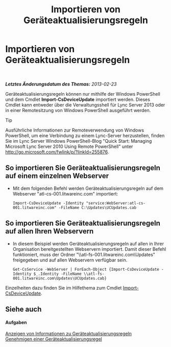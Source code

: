 ﻿---
title: Importieren von Geräteaktualisierungsregeln
TOCTitle: Importieren von Geräteaktualisierungsregeln
ms:assetid: 919e9c87-912b-4bc9-92e7-5998fc2e0bf0
ms:mtpsurl: https://technet.microsoft.com/de-de/library/JJ994056(v=OCS.15)
ms:contentKeyID: 52056404
ms.date: 05/19/2016
mtps_version: v=OCS.15
ms.translationtype: HT
---

# Importieren von Geräteaktualisierungsregeln

 

_**Letztes Änderungsdatum des Themas:** 2013-02-23_

Geräteaktualisierungsregeln können nur mithilfe der Windows PowerShell und dem Cmdlet **Import-CsDeviceUpdate** importiert werden. Dieses Cmdlet kann entweder über die Verwaltungsshell für Lync Server 2013 oder in einer Remotesitzung von Windows PowerShell ausgeführt werden.


> [!TIP]
> Ausführliche Informationen zur Remoteverwendung von Windows PowerShell, um eine Verbindung zu einem Lync-Server herzustellen, finden Sie im Lync Server&nbsp;Windows PowerShell-Blog "Quick Start: Managing Microsoft Lync Server 2010 Using Remote PowerShell" unter <A href="http://go.microsoft.com/fwlink/p/?linkid=255876">http://go.microsoft.com/fwlink/p/?linkId=255876</A>.




## So importieren Sie Geräteaktualisierungsregeln auf einem einzelnen Webserver

  - Mit dem folgenden Befehl werden Geräteaktualisierungsregeln auf dem Webserver "atl-cs-001.litwareinc.com" importiert:
    
        Import-CsDeviceUpdate -Identity "service:WebServer:atl-cs-001.litwareinc.com" -FileName C:\Updates\UCUpdates.cab

## So importieren Sie Geräteaktualisierungsregeln auf allen Ihren Webservern

  - In diesem Beispiel werden Geräteaktualisierungsregeln auf allen in Ihrer Organisation bereitgestellten Webservern importiert. Damit dieser Befehl funktioniert, muss der Ordner "\\\\atl-fs-001.litwareinc.com\\Updates" freigegeben und auf allen Webservern verfügbar sein.
    
        Get-CsService -WebServer | ForEach-Object {Import-CsDeviceUpdate -Identity $_.Identity -FileName \\atl-fs-001.litwareinc.com\Updates\UCUpdates.cab}

Einzelheiten dazu finden Sie im Hilfethema zum Cmdlet [Import-CsDeviceUpdate](https://docs.microsoft.com/en-us/powershell/module/skype/Import-CsDeviceUpdate).

## Siehe auch

#### Aufgaben

[Anzeigen von Informationen zu Geräteaktualisierungsregeln](lync-server-2013-view-information-about-device-update-rules.md)  
[Genehmigen einer Geräteaktualisierungsregel](lync-server-2013-approve-a-device-update-rule.md)

